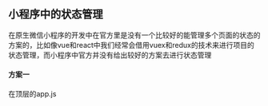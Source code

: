 ## 小程序中的状态管理
在原生微信小程序的开发中在官方里是没有一个比较好的能管理多个页面的状态的方案的，比如像vue和react中我们经常会借用vuex和redux的技术来进行项目的状态管理，而小程序中官方并没有给出较好的方案去进行状态管理
#### 方案一
在顶层的app.js
<!--stackedit_data:
eyJoaXN0b3J5IjpbLTE4NzYxNTcxMzcsLTIwODg3NDY2MTJdfQ
==
-->